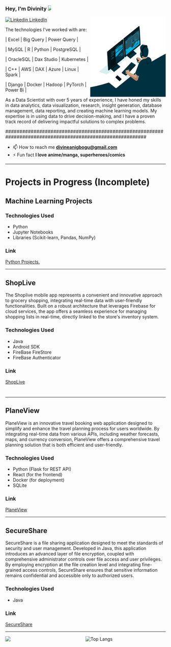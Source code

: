 
### Hey, I'm Divinity <img src="https://media.giphy.com/media/hvRJCLFzcasrR4ia7z/giphy.gif" width="25px" style="max-width:10px;"> 

<img align="right" alt="GIF" src="https://github.com/Anidimma/Anidimma/blob/main/Gif/code.gif?raw=true" width="47%" height="250">

[![Linkedin](https://i.stack.imgur.com/gVE0j.png) LinkedIn](https://www.linkedin.com/in/divine-favour-anigbogu-172673162/)




The technologies I've worked with are: 

| Excel | Big Query | Power Query |

| MySQL | R | Python | PostgreSQL |

| OracleSQL | Dax Studio | Kubernetes | 

| C++ | AWS | DAX | Azure | Linux | Spark |

| Django | Docker | Hadoop | PyTorch | Power Bi |
 
As a Data Scientist with over 5 years of experience, I have honed my skills in data analytics, data visualization, research, insight generation, database management, data reporting, and creating machine learning models. My expertise is in using data to drive decision-making, and I have a proven track record of delivering impactful solutions to complex problems.

##########################################################################################################

- 📫 How to reach me **divineanigbogu@gmail.com**
- ⚡ Fun fact **I love anime/manga, superheroes/comics**


---

# **Projects in Progress (Incomplete)**

## Machine Learning Projects


### Technologies Used

- Python
- Jupyter Notebooks
- Libraries (Scikit-learn, Pandas, NumPy)

### Link

[Python Projects.](https://github.com/Anidimma/Python_Projects)



---


## ShopLive

The Shoplive mobile app represents a convenient and innovative approach to grocery shopping, integrating real-time data with user-friendly functionalities. Built on a robust architecture that leverages Firebase for cloud services, the app offers a seamless experience for managing shopping lists in real-time, directly linked to the store's inventory system.

### Technologies Used

- Java
- Android SDK
- FireBase FireStore
- FireBase Authenticator

### Link

[ShopLive](https://github.com/Anidimma/ShopLive)

#

---

## PlaneView

PlaneView is an innovative travel booking web application designed to simplify and enhance the travel planning process for users worldwide. By integrating real-time data from various APIs, including weather forecasts, maps, and currency conversion, PlaneView offers a comprehensive travel planning solution that is both efficient and user-friendly.

### Technologies Used

- Python (Flask for REST API)
- React (for the frontend)
- Docker (for deployment)
- SQLite

### Link

[PlaneView](https://github.com/Anidimma/PlaneView)

---

## SecureShare


SecureShare is a file sharing application designed to meet the standards of security and user management. Developed in Java, this application introduces an advanced layer of file encryption, coupled with comprehensive administrator controls over file access and user privileges. By employing encryption at the file creation level and integrating fine-grained access controls, SecureShare ensures that sensitive information remains confidential and accessible only to authorized users.

### Technologies Used

- Java

### Link

[SecureShare](https://github.com/Anidimma/SecureShare)

---



<p>
  <img align="left" src="https://github-readme-stats.vercel.app/api?username=Anidimma&count_private=true&include_all_commits=true&show_icons=true&title_color=007bff&text_color=e7e7e7&icon_color=007bff&bg_color=171c28" width="483" style="max-width:50%;"/>
<p/>


![Top Langs](https://github-readme-stats.vercel.app/api/top-langs/?username=Anidimma&layout=compact&title_color=007bff&text_color=e7e7e7&icon_color=007bff&bg_color=171c28)


